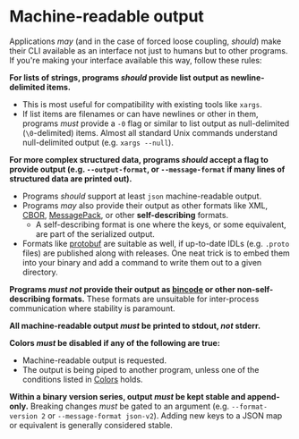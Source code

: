 # Machine-readable output

Applications *may* (and in the case of forced loose coupling, *should*) make their CLI available as an interface not just to humans but to other programs. If you're making your interface available this way, follow these rules:

**For lists of strings, programs *should* provide list output as newline-delimited items.**
* This is most useful for compatibility with existing tools like `xargs`.
* If list items are filenames or can have newlines or other in them, programs *must* provide a `-0` flag or similar to list output as null-delimited (`\0`-delimited) items. Almost all standard Unix commands understand null-delimited output (e.g. `xargs --null`).

**For more complex structured data, programs *should* accept a flag to provide output (e.g. `--output-format`, or `--message-format` if many lines of structured data are printed out).**
* Programs *should* support at least `json` machine-readable output.
* Programs *may* also provide their output as other formats like XML, [CBOR](https://cbor.io/), [MessagePack](https://msgpack.org/index.html), or other **self-describing** formats.
  * A self-describing format is one where the keys, or some equivalent, are part of the serialized output.
* Formats like [protobuf](https://developers.google.com/protocol-buffers) are suitable as well, if up-to-date IDLs (e.g. `.proto` files) are published along with releases. One neat trick is to embed them into your binary and add a command to write them out to a given directory.

**Programs *must not* provide their output as [bincode](https://github.com/bincode-org/bincode) or other non-self-describing formats.** These formats are unsuitable for inter-process communication where stability is paramount.

**All machine-readable output *must* be printed to stdout, *not* stderr.**

**Colors *must* be disabled if any of the following are true:**
* Machine-readable output is requested.
* The output is being piped to another program, unless one of the conditions listed in [Colors](./colors.html) holds.

**Within a binary version series, output *must* be kept stable and append-only.** Breaking changes *must* be gated to an argument (e.g. `--format-version 2` or `--message-format json-v2`). Adding new keys to a JSON map or equivalent is generally considered stable.

